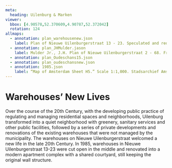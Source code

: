 ```yaml
---
meta:
  heading: Uilenburg & Marken
viewer:
  bbox: [4.90578,52.370609,4.90787,52.372042]
  rotation: 124
allmaps:
  - annotation: plan_warehousenew.json
    label: Plan of Nieuwe Uilenburgerstraat 13 - 23. Speculated and redrawn. Based on a plan of Nieuwe Uilenburgerstraat 15B, posted by Valerius Rentals. 2023.  
  - annotation: plan_JHMulder.jason
    label: Mulder Jr., J.H. Plan of Nieuwe Uilenburgerstraat 2 - 68. From Amsterdam, het mekka van de volkshuisvesting Sociale woningbouw 1909-1942 by Vladimir Stissi. Rotterdam, 010, 2007, pp.270-275.
  - annotation: plan_Oudeschans15.json
  - annotation: plan_oudeschansnew.json
  - annotation: 1985.json
    label: “Map of Amsterdam Sheet H5.” Scale 1:1,000. Stadsarchief Amsterdam. Published by the Public Works Department and its legal successors, 1985.
---
```

# Warehouses’ New Lives
Over the course of the 20th Century, with the developing public practice of regulating and managing residential spaces and neighborhoods, Uilenburg transformed into a quiet neighborhood with greenery, sanitary services and other public facilities, followed by a series of private developments and renovations of the existing warehouses that were not managed by the municipality. The warehouses on Nieuwe Uilenburgerstraat welcomed a new life in the late 20th Century. In 1985, warehouses in Nieuwe Uilenburgerstraat 13-23 were cut open in the middle and renovated into a modern apartment complex with a shared courtyard, still keeping the original wall structure.